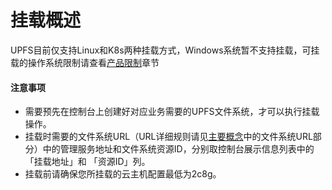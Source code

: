 # 挂载概述
UPFS目前仅支持Linux和K8s两种挂载方式，Windows系统暂不支持挂载，可挂载的操作系统限制请查看[产品限制](/upfs/upfs_manual_instruction/limit)章节

#### 注意事项
* 需要预先在控制台上创建好对应业务需要的UPFS文件系统，才可以执行挂载操作。
* 挂载时需要的文件系统URL（URL详细规则请见[主要概念](/upfs/upfs_manual_instruction/concept)中的文件系统URL部分）中的管理服务地址和文件系统资源ID，分别取控制台展示信息列表中的「挂载地址」和 「资源ID」列。
* 挂载前请确保您所挂载的云主机配置最低为2c8g。
